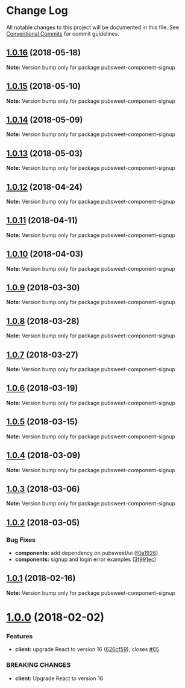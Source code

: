# Change Log

All notable changes to this project will be documented in this file.
See [Conventional Commits](https://conventionalcommits.org) for commit guidelines.

<a name="1.0.16"></a>
## [1.0.16](https://gitlab.coko.foundation/pubsweet/pubsweet/compare/pubsweet-component-signup@1.0.15...pubsweet-component-signup@1.0.16) (2018-05-18)




**Note:** Version bump only for package pubsweet-component-signup

<a name="1.0.15"></a>
## [1.0.15](https://gitlab.coko.foundation/pubsweet/pubsweet/compare/pubsweet-component-signup@1.0.14...pubsweet-component-signup@1.0.15) (2018-05-10)




**Note:** Version bump only for package pubsweet-component-signup

<a name="1.0.14"></a>
## [1.0.14](https://gitlab.coko.foundation/pubsweet/pubsweet/compare/pubsweet-component-signup@1.0.13...pubsweet-component-signup@1.0.14) (2018-05-09)




**Note:** Version bump only for package pubsweet-component-signup

<a name="1.0.13"></a>
## [1.0.13](https://gitlab.coko.foundation/pubsweet/pubsweet/compare/pubsweet-component-signup@1.0.12...pubsweet-component-signup@1.0.13) (2018-05-03)




**Note:** Version bump only for package pubsweet-component-signup

<a name="1.0.12"></a>
## [1.0.12](https://gitlab.coko.foundation/pubsweet/pubsweet/compare/pubsweet-component-signup@1.0.11...pubsweet-component-signup@1.0.12) (2018-04-24)




**Note:** Version bump only for package pubsweet-component-signup

<a name="1.0.11"></a>
## [1.0.11](https://gitlab.coko.foundation/pubsweet/pubsweet/compare/pubsweet-component-signup@1.0.10...pubsweet-component-signup@1.0.11) (2018-04-11)




**Note:** Version bump only for package pubsweet-component-signup

<a name="1.0.10"></a>
## [1.0.10](https://gitlab.coko.foundation/pubsweet/pubsweet/compare/pubsweet-component-signup@1.0.9...pubsweet-component-signup@1.0.10) (2018-04-03)




**Note:** Version bump only for package pubsweet-component-signup

<a name="1.0.9"></a>
## [1.0.9](https://gitlab.coko.foundation/pubsweet/pubsweet/compare/pubsweet-component-signup@1.0.8...pubsweet-component-signup@1.0.9) (2018-03-30)




**Note:** Version bump only for package pubsweet-component-signup

<a name="1.0.8"></a>
## [1.0.8](https://gitlab.coko.foundation/pubsweet/pubsweet/compare/pubsweet-component-signup@1.0.7...pubsweet-component-signup@1.0.8) (2018-03-28)




**Note:** Version bump only for package pubsweet-component-signup

<a name="1.0.7"></a>
## [1.0.7](https://gitlab.coko.foundation/pubsweet/pubsweet/compare/pubsweet-component-signup@1.0.6...pubsweet-component-signup@1.0.7) (2018-03-27)




**Note:** Version bump only for package pubsweet-component-signup

<a name="1.0.6"></a>
## [1.0.6](https://gitlab.coko.foundation/pubsweet/pubsweet/compare/pubsweet-component-signup@1.0.5...pubsweet-component-signup@1.0.6) (2018-03-19)




**Note:** Version bump only for package pubsweet-component-signup

<a name="1.0.5"></a>
## [1.0.5](https://gitlab.coko.foundation/pubsweet/pubsweet/compare/pubsweet-component-signup@1.0.4...pubsweet-component-signup@1.0.5) (2018-03-15)




**Note:** Version bump only for package pubsweet-component-signup

<a name="1.0.4"></a>

## [1.0.4](https://gitlab.coko.foundation/pubsweet/pubsweet/compare/pubsweet-component-signup@1.0.3...pubsweet-component-signup@1.0.4) (2018-03-09)

**Note:** Version bump only for package pubsweet-component-signup

<a name="1.0.3"></a>

## [1.0.3](https://gitlab.coko.foundation/pubsweet/pubsweet/compare/pubsweet-component-signup@1.0.2...pubsweet-component-signup@1.0.3) (2018-03-06)

**Note:** Version bump only for package pubsweet-component-signup

<a name="1.0.2"></a>

## [1.0.2](https://gitlab.coko.foundation/pubsweet/pubsweet/compare/pubsweet-component-signup@1.0.1...pubsweet-component-signup@1.0.2) (2018-03-05)

### Bug Fixes

* **components:** add dependency on pubsweet/ui ([f0a1926](https://gitlab.coko.foundation/pubsweet/pubsweet/commit/f0a1926))
* **components:** signup and login error examples ([3f991ec](https://gitlab.coko.foundation/pubsweet/pubsweet/commit/3f991ec))

<a name="1.0.1"></a>

## [1.0.1](https://gitlab.coko.foundation/pubsweet/pubsweet/compare/pubsweet-component-signup@1.0.0...pubsweet-component-signup@1.0.1) (2018-02-16)

**Note:** Version bump only for package pubsweet-component-signup

<a name="1.0.0"></a>

# [1.0.0](https://gitlab.coko.foundation/pubsweet/pubsweet/compare/pubsweet-component-signup@0.5.0...pubsweet-component-signup@1.0.0) (2018-02-02)

### Features

* **client:** upgrade React to version 16 ([626cf59](https://gitlab.coko.foundation/pubsweet/pubsweet/commit/626cf59)), closes [#65](https://gitlab.coko.foundation/pubsweet/pubsweet/issues/65)

### BREAKING CHANGES

* **client:** Upgrade React to version 16

